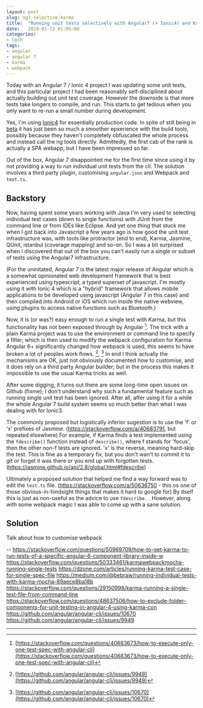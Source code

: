 ```yaml
---
layout: post
slug: ng7-selective-karma
title:  "Running unit tests selectively with Angular7 (+ Ionic4) and Karma"
date:   2019-01-13 01:05:00
categories:
- tech
tags:
- angular
- angular 7
- karma
- webpack
---
```


Today with an Angular 7 / Ionic 4 project I was updating some unit tests, and this particular project I had been reasonably  self-disciplined about actually building out  unit test coverage. However the downside is that more tests take longers to compile, and run. This starts to get tedious when you only want to re-run a small number during development.

Yes, I'm using [Ionic4](https://beta.ionicframework.com/docs/) for essentially production code. In spite of still being in [beta](https://blog.ionicframework.com/announcing-ionic-4-beta/) it has just been so much a smoother epxerience with the build tools, possibly because they haven't completely obfuscated the whole process and instead call the ng tools directly. Admittedly, the first cab of the rank is actually a SPA webapp, but I have been impressed so far.

Out of the box, Angular 7 disappointed me for the first time since using it by not providing a way to run individual unit tests from the cli. The solution involves a third party plugin, customising `angular.json` and Webpack and `test.ts`.

## Backstory

Now, having spent some years working with Java I'm very used to selecting individual test cases (down to single functions) with JUnit from the command line or from IDEs like Eclipse. And yet one thing that stuck me when I got back into Javascript a few years ago is how good the unit test infrastructure was, with tools like protractor (end to end), Karma, Jasmine, QUnit, istanbul (coverage mapping) and so-on. So I was a bit surprised when I discovered that out of the box you can't easily run a single or subset of tests using the Angular7 infrastructure.

(For the uninitated, Angular 7 is the latest major release of Angular which is a somewhat opinionated web development framework that is best experienced using typescript, a typed superset of javascript. I'm mostly using it with Ionic 4 which is a "hybrid" framework that allows mobile applications to be developed using javascript (Angular 7 in this case) and then compiled into Android or iOS which run inside the native webview, using plugins to access native functions such as Bluetooth.)

Now, it is (or was?) easy enough to run a single test with Karma, but this functionality has not been exposed through by Angular [^1]. The trick with a plain Karma project was to use the environment or command line to specify a filter, which is then used to modify the webpack configuration for Karma. Angular 6+ significantly changed how webpack is used, this seems to have broken a lot of peoples work flows. [^2], [^3] In end I think actually the mechanisms are OK, just not obviously documented how to customise, and it does rely on a third party Angular builder; but in the process this makes it impossible to use the usual Karma tricks as well.

After some digging, it turns out there are some long-time open issues on Github (fixme); I don't understand why such a fundamental feature such as running single unit test has been ignored. After all, after using it for a while the whole Angular 7 build system seems so much better than what I was dealing with for Ionic3.

The commonly proposed but logistically inferior sugestion is to use the 'f' or 'x' prefixes of Jasmine. (https://stackoverflow.com/a/40683791, but repeated elsewhere) For example, if Karma finds a test implemented using the `fdescribe()` function instead of `describe()`, where f stands for 'focus', then the other non-f tests are ignored. 'x' is the reverse, meaning hard-skip the test. This is fine as a temporary fix, but you don't wan't to commit it to git or forget it was there or you end up with forgotten tests. (https://jasmine.github.io/api/2.8/global.html#fdescribe)

Ultimately a proposed solution that helped me find a way forward was to edit the `test.ts` file. (https://stackoverflow.com/a/50636750 - this os one of those obvious-in-hindsight things that makes it hard to google for) By itself this is just as non-useful as the advice to use `fdescribe.` . However, along with some webpack magic I was able to come up with a sane solution.

## Solution



Talk about how to customise webpack


--
https://stackoverflow.com/questions/50969709/how-to-get-karma-to-run-tests-of-a-specific-angular-6-component-library-inside-w
https://stackoverflow.com/questions/50333461/karmawebpackmocha-running-single-tests
https://dzone.com/articles/running-karma-test-case-for-single-spec-file
https://medium.com/@bebraw/running-individual-tests-with-karma-mocha-89aece8ba18b
https://stackoverflow.com/questions/29150998/karma-running-a-single-test-file-from-command-line
https://stackoverflow.com/questions/48637506/how-to-exclude-folder-components-for-unit-testing-in-angular-4-using-karma-con
https://github.com/angular/angular-cli/issues/10670
https://github.com/angular/angular-cli/issues/9949


---

[^1]: [https://stackoverflow.com/questions/40683673/how-to-execute-only-one-test-spec-with-angular-cli](https://stackoverflow.com/questions/40683673/how-to-execute-only-one-test-spec-with-angular-cli)

[^2]: [https://github.com/angular/angular-cli/issues/9949](https://github.com/angular/angular-cli/issues/9949)

  [^3]: [https://github.com/angular/angular-cli/issues/10670](https://github.com/angular/angular-cli/issues/10670)

